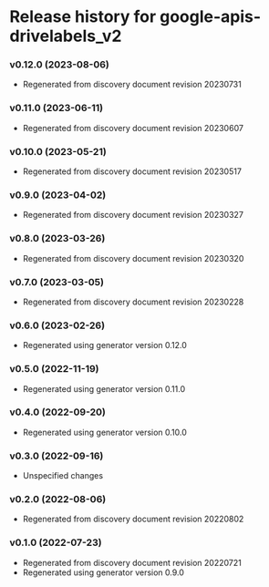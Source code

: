 # Release history for google-apis-drivelabels_v2

### v0.12.0 (2023-08-06)

* Regenerated from discovery document revision 20230731

### v0.11.0 (2023-06-11)

* Regenerated from discovery document revision 20230607

### v0.10.0 (2023-05-21)

* Regenerated from discovery document revision 20230517

### v0.9.0 (2023-04-02)

* Regenerated from discovery document revision 20230327

### v0.8.0 (2023-03-26)

* Regenerated from discovery document revision 20230320

### v0.7.0 (2023-03-05)

* Regenerated from discovery document revision 20230228

### v0.6.0 (2023-02-26)

* Regenerated using generator version 0.12.0

### v0.5.0 (2022-11-19)

* Regenerated using generator version 0.11.0

### v0.4.0 (2022-09-20)

* Regenerated using generator version 0.10.0

### v0.3.0 (2022-09-16)

* Unspecified changes

### v0.2.0 (2022-08-06)

* Regenerated from discovery document revision 20220802

### v0.1.0 (2022-07-23)

* Regenerated from discovery document revision 20220721
* Regenerated using generator version 0.9.0

